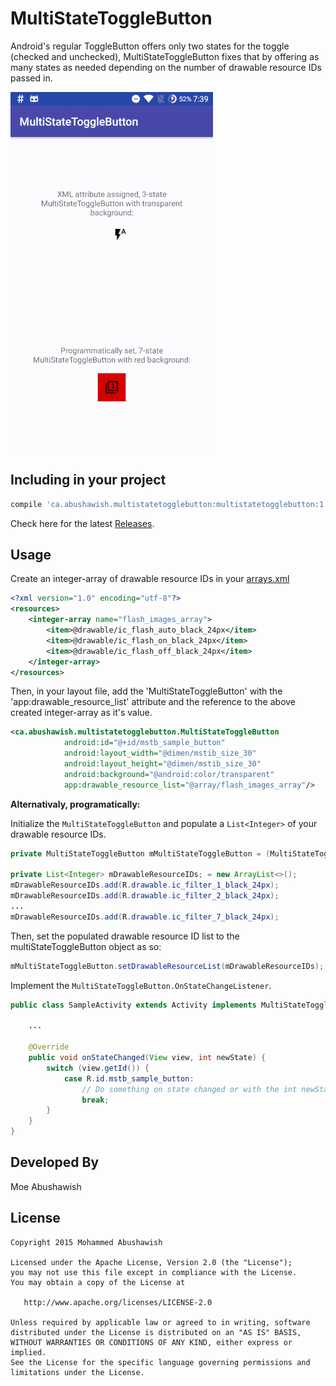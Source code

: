 MultiStateToggleButton
===============

Android's regular ToggleButton offers only two states for the toggle (checked and unchecked), MultiStateToggleButton fixes that by offering as many states as needed depending on the number of drawable resource IDs passed in.

![](https://github.com/Abushawish/MultiStateToggleButton/blob/master/mstb-gif-record.gif)

Including in your project
-------------------------

```groovy
compile 'ca.abushawish.multistatetogglebutton:multistatetogglebutton:1.0'
```

Check here for the latest [Releases](https://github.com/Abushawish/MultiStateToggleButton/releases).

Usage
-----

Create an integer-array of drawable resource IDs in your [arrays.xml](https://developer.android.com/samples/MediaRouter/res/values/arrays.html)

```xml
<?xml version="1.0" encoding="utf-8"?>
<resources>
    <integer-array name="flash_images_array">
        <item>@drawable/ic_flash_auto_black_24px</item>
        <item>@drawable/ic_flash_on_black_24px</item>
        <item>@drawable/ic_flash_off_black_24px</item>
    </integer-array>
</resources>
```

Then, in your layout file, add the 'MultiStateToggleButton' with the 'app:drawable_resource_list' attribute and the reference to the above created integer-array as it's value.

```xml
<ca.abushawish.multistatetogglebutton.MultiStateToggleButton
            android:id="@+id/mstb_sample_button"
            android:layout_width="@dimen/mstib_size_30"
            android:layout_height="@dimen/mstib_size_30"
            android:background="@android:color/transparent"
            app:drawable_resource_list="@array/flash_images_array"/>
```

**Alternativaly, programatically:**

Initialize the ```MultiStateToggleButton``` and populate a ```List<Integer>``` of your drawable resource IDs.

```java
private MultiStateToggleButton mMultiStateToggleButton = (MultiStateToggleButton) findViewById(R.id.mstb_sample_button);

private List<Integer> mDrawableResourceIDs; = new ArrayList<>();
mDrawableResourceIDs.add(R.drawable.ic_filter_1_black_24px);
mDrawableResourceIDs.add(R.drawable.ic_filter_2_black_24px);
...
mDrawableResourceIDs.add(R.drawable.ic_filter_7_black_24px);
```

Then, set the populated drawable resource ID list to the multiStateToggleButton object as so:

```java
mMultiStateToggleButton.setDrawableResourceList(mDrawableResourceIDs);
```

Implement the `MultiStateToggleButton.OnStateChangeListener`.

```java
public class SampleActivity extends Activity implements MultiStateToggleButton.OnStateChangeListener{

    ...

    @Override
    public void onStateChanged(View view, int newState) {
        switch (view.getId()) {
            case R.id.mstb_sample_button:
                // Do something on state changed or with the int newState
                break;
        }
    }
}
```

Developed By
--------------------
Moe Abushawish

License
-----------

```
Copyright 2015 Mohammed Abushawish

Licensed under the Apache License, Version 2.0 (the "License");
you may not use this file except in compliance with the License.
You may obtain a copy of the License at

   http://www.apache.org/licenses/LICENSE-2.0

Unless required by applicable law or agreed to in writing, software
distributed under the License is distributed on an "AS IS" BASIS,
WITHOUT WARRANTIES OR CONDITIONS OF ANY KIND, either express or implied.
See the License for the specific language governing permissions and
limitations under the License.
```
